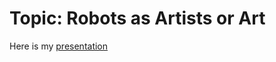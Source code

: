 # Topic: Robots as Artists or Art

Here is my [presentation](https://docs.google.com/presentation/d/1_fwebo6R-iseM-n-sxePDQQuWmB0HWQZ/edit?usp=sharing&ouid=111741063587656546084&rtpof=true&sd=true)
